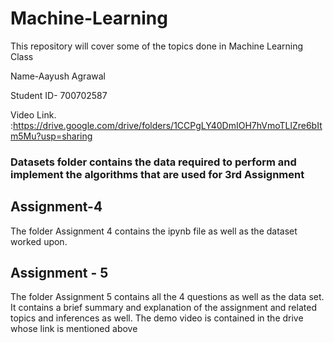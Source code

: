 # Machine-Learning
This repository will cover some of the topics done in Machine Learning Class

Name-Aayush Agrawal

Student ID- 700702587

Video Link. :https://drive.google.com/drive/folders/1CCPgLY40DmIOH7hVmoTLlZre6bItm5Mu?usp=sharing

### Datasets folder contains the data required to perform and implement the algorithms that are used for 3rd Assignment

## Assignment-4 

The folder Assignment 4 contains the ipynb file as well as the dataset worked upon.


## Assignment - 5

The folder Assignment 5 contains all the 4 questions as well as the data set. It contains a brief summary and explanation of the assignment and related topics and inferences as well. The demo video is contained in the drive whose link is mentioned above
